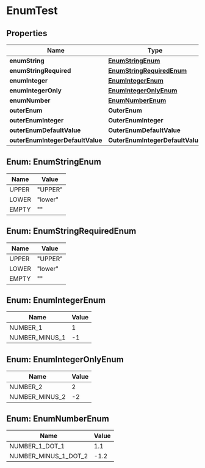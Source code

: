 

# EnumTest


## Properties

Name | Type | Description | Notes
------------ | ------------- | ------------- | -------------
**enumString** | [**EnumStringEnum**](#EnumStringEnum) |  |  [optional]
**enumStringRequired** | [**EnumStringRequiredEnum**](#EnumStringRequiredEnum) |  | 
**enumInteger** | [**EnumIntegerEnum**](#EnumIntegerEnum) |  |  [optional]
**enumIntegerOnly** | [**EnumIntegerOnlyEnum**](#EnumIntegerOnlyEnum) |  |  [optional]
**enumNumber** | [**EnumNumberEnum**](#EnumNumberEnum) |  |  [optional]
**outerEnum** | **OuterEnum** |  |  [optional]
**outerEnumInteger** | **OuterEnumInteger** |  |  [optional]
**outerEnumDefaultValue** | **OuterEnumDefaultValue** |  |  [optional]
**outerEnumIntegerDefaultValue** | **OuterEnumIntegerDefaultValue** |  |  [optional]



## Enum: EnumStringEnum

Name | Value
---- | -----
UPPER | &quot;UPPER&quot;
LOWER | &quot;lower&quot;
EMPTY | &quot;&quot;



## Enum: EnumStringRequiredEnum

Name | Value
---- | -----
UPPER | &quot;UPPER&quot;
LOWER | &quot;lower&quot;
EMPTY | &quot;&quot;



## Enum: EnumIntegerEnum

Name | Value
---- | -----
NUMBER_1 | 1
NUMBER_MINUS_1 | -1



## Enum: EnumIntegerOnlyEnum

Name | Value
---- | -----
NUMBER_2 | 2
NUMBER_MINUS_2 | -2



## Enum: EnumNumberEnum

Name | Value
---- | -----
NUMBER_1_DOT_1 | 1.1
NUMBER_MINUS_1_DOT_2 | -1.2



